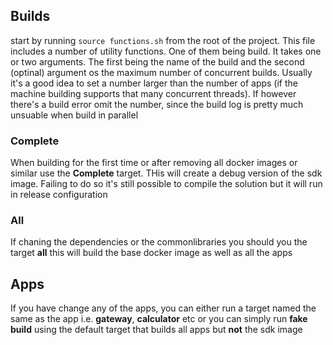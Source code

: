
## Builds

start by running `source functions.sh` from the root of the project. This file includes a number of utility functions. One of them being build. It takes one or two arguments. The first being the name of the build and the second (optinal) argument os the maximum number of concurrent builds. Usually it's a good idea to set a number larger than the number of apps (if the machine building supports that many concurrent threads). If however there's a build error omit the number, since the build log is pretty much unsuable when build in parallel

### Complete
When building for the first time or after removing all docker images or similar use the **Complete** target. THis will create a debug version of the sdk image. Failing to do so it's still possible to compile the solution but it will run in release configuration

### All
If chaning the dependencies or the commonlibraries you should you the target **all** this will build the base docker image as well as all the apps

## Apps
If you have change any of the apps, you can either run a target named the same as the app i.e. **gateway**, **calculator** etc or you can simply run __fake build__ using the default target that builds all apps but __not__ the sdk image

